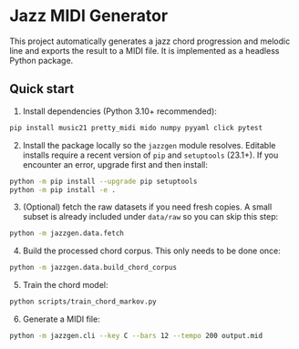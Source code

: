 # Jazz MIDI Generator

This project automatically generates a jazz chord progression and melodic line and exports the result to a MIDI file.  It is implemented as a headless Python package.

## Quick start

1. Install dependencies (Python 3.10+ recommended):

```bash
pip install music21 pretty_midi mido numpy pyyaml click pytest
```

2. Install the package locally so the `jazzgen` module resolves.  Editable
   installs require a recent version of `pip` and `setuptools` (23.1+).  If you
   encounter an error, upgrade first and then install:

```bash
python -m pip install --upgrade pip setuptools
python -m pip install -e .
```

3. (Optional) fetch the raw datasets if you need fresh copies. A small subset
   is already included under `data/raw` so you can skip this step:

```bash
python -m jazzgen.data.fetch
```

4. Build the processed chord corpus.  This only needs to be done once:

```bash
python -m jazzgen.data.build_chord_corpus
```

5. Train the chord model:

```bash
python scripts/train_chord_markov.py
```

6. Generate a MIDI file:

```bash
python -m jazzgen.cli --key C --bars 12 --tempo 200 output.mid
```

